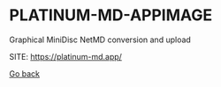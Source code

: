 # PLATINUM-MD-APPIMAGE
 
 Graphical MiniDisc NetMD conversion and upload
 
 SITE: https://platinum-md.app/

 [Go back](https://portable-linux-apps.github.io/apps.html)
